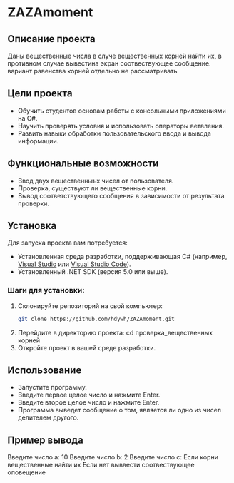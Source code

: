 # ZAZAmoment
## Описание проекта

Даны вещественные числа в случе вещественных корней найти их, в противном случае вывестина экран соотвествующее сообщение. вариант равенства корней отдельно не рассматривать

## Цели проекта

- Обучить студентов основам работы с консольными приложениями на C#.
- Научить проверять условия и использовать операторы ветвления.
- Развить навыки обработки пользовательского ввода и вывода информации.

## Функциональные возможности

- Ввод двух вещественныъх чисел от пользователя.
- Проверка, существуют ли вещественные корни.
- Вывод соответствующего сообщения в зависимости от результата проверки.

## Установка

Для запуска проекта вам потребуется:

- Установленная среда разработки, поддерживающая C# (например, [Visual Studio](https://visualstudio.microsoft.com/) или [Visual Studio Code](https://code.visualstudio.com/)).
- Установленный .NET SDK (версия 5.0 или выше).

### Шаги для установки:

1. Склонируйте репозиторий на свой компьютер:
   ```bash
   git clone https://github.com/hdywh/ZAZAmoment.git

2. Перейдите в директорию проекта:
	cd проверка_вещественных корней
3. Откройте проект в вашей среде разработки.

## Использование
- Запустите программу.
- Введите первое целое число и нажмите Enter.
- Введите второе целое число и нажмите Enter.
- Программа выведет сообщение о том, является ли одно из чисел делителем другого.

## Пример вывода

   Введите число a:
   10
   Введите число b:
   2
   Введите число c:
   Если корни вещественные найти их
   Если нет выввести соотвествующее оповещение
